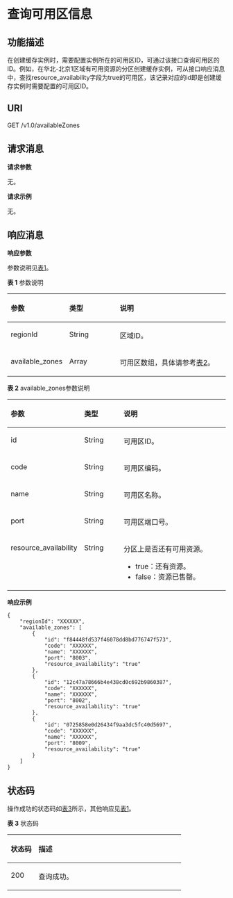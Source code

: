 # 查询可用区信息<a name="ZH-CN_TOPIC_0052507332"></a>

## 功能描述<a name="section164151825713"></a>

在创建缓存实例时，需要配置实例所在的可用区ID，可通过该接口查询可用区的ID。例如，在华北-北京1区域有可用资源的分区创建缓存实例，可从接口响应消息中，查找resource\_availability字段为true的可用区，该记录对应的id即是创建缓存实例时需要配置的可用区ID。

## **URI**<a name="section11589173274"></a>

GET /v1.0/availableZones

## **请求消息**<a name="section1271822314281"></a>

**请求参数**

无。

**请求示例**

无。

## **响应消息**<a name="section1745154162813"></a>

**响应参数**

参数说明见[表1](#table5725353918)。

**表 1**  参数说明

<a name="table5725353918"></a>
<table><thead align="left"><tr id="row1862534399"><th class="cellrowborder" valign="top" width="20.41%" id="mcps1.2.4.1.1"><p id="p2615536391"><a name="p2615536391"></a><a name="p2615536391"></a>参数</p>
</th>
<th class="cellrowborder" valign="top" width="24.490000000000002%" id="mcps1.2.4.1.2"><p id="p86453163917"><a name="p86453163917"></a><a name="p86453163917"></a>类型</p>
</th>
<th class="cellrowborder" valign="top" width="55.1%" id="mcps1.2.4.1.3"><p id="p196135383919"><a name="p196135383919"></a><a name="p196135383919"></a>说明</p>
</th>
</tr>
</thead>
<tbody><tr id="row137195353920"><td class="cellrowborder" valign="top" width="20.41%" headers="mcps1.2.4.1.1 "><p id="p126953173914"><a name="p126953173914"></a><a name="p126953173914"></a>regionId</p>
</td>
<td class="cellrowborder" valign="top" width="24.490000000000002%" headers="mcps1.2.4.1.2 "><p id="p197135314392"><a name="p197135314392"></a><a name="p197135314392"></a>String</p>
</td>
<td class="cellrowborder" valign="top" width="55.1%" headers="mcps1.2.4.1.3 "><p id="p18755363917"><a name="p18755363917"></a><a name="p18755363917"></a>区域ID。</p>
</td>
</tr>
<tr id="row075534392"><td class="cellrowborder" valign="top" width="20.41%" headers="mcps1.2.4.1.1 "><p id="p6715311397"><a name="p6715311397"></a><a name="p6715311397"></a>available_zones</p>
</td>
<td class="cellrowborder" valign="top" width="24.490000000000002%" headers="mcps1.2.4.1.2 "><p id="p7755373913"><a name="p7755373913"></a><a name="p7755373913"></a>Array</p>
</td>
<td class="cellrowborder" valign="top" width="55.1%" headers="mcps1.2.4.1.3 "><p id="p3775313395"><a name="p3775313395"></a><a name="p3775313395"></a>可用区数组，具体请参考<a href="#table20901104905614">表2</a>。</p>
</td>
</tr>
</tbody>
</table>

**表 2**  available\_zones参数说明

<a name="table20901104905614"></a>
<table><thead align="left"><tr id="row12901249155618"><th class="cellrowborder" valign="top" width="21.21212121212121%" id="mcps1.2.4.1.1"><p id="p6686654192615"><a name="p6686654192615"></a><a name="p6686654192615"></a>参数</p>
</th>
<th class="cellrowborder" valign="top" width="20.202020202020204%" id="mcps1.2.4.1.2"><p id="p129029492566"><a name="p129029492566"></a><a name="p129029492566"></a>类型</p>
</th>
<th class="cellrowborder" valign="top" width="58.58585858585859%" id="mcps1.2.4.1.3"><p id="p690217494561"><a name="p690217494561"></a><a name="p690217494561"></a>说明</p>
</th>
</tr>
</thead>
<tbody><tr id="row139022491568"><td class="cellrowborder" valign="top" width="21.21212121212121%" headers="mcps1.2.4.1.1 "><p id="p1290214497560"><a name="p1290214497560"></a><a name="p1290214497560"></a>id</p>
</td>
<td class="cellrowborder" valign="top" width="20.202020202020204%" headers="mcps1.2.4.1.2 "><p id="p29021492564"><a name="p29021492564"></a><a name="p29021492564"></a>String</p>
</td>
<td class="cellrowborder" valign="top" width="58.58585858585859%" headers="mcps1.2.4.1.3 "><p id="p1990217498567"><a name="p1990217498567"></a><a name="p1990217498567"></a>可用区ID。</p>
</td>
</tr>
<tr id="row490216496566"><td class="cellrowborder" valign="top" width="21.21212121212121%" headers="mcps1.2.4.1.1 "><p id="p2902164995619"><a name="p2902164995619"></a><a name="p2902164995619"></a>code</p>
</td>
<td class="cellrowborder" valign="top" width="20.202020202020204%" headers="mcps1.2.4.1.2 "><p id="p1902124917569"><a name="p1902124917569"></a><a name="p1902124917569"></a>String</p>
</td>
<td class="cellrowborder" valign="top" width="58.58585858585859%" headers="mcps1.2.4.1.3 "><p id="p1490212498563"><a name="p1490212498563"></a><a name="p1490212498563"></a>可用区编码。</p>
</td>
</tr>
<tr id="row119023498565"><td class="cellrowborder" valign="top" width="21.21212121212121%" headers="mcps1.2.4.1.1 "><p id="p15902649165614"><a name="p15902649165614"></a><a name="p15902649165614"></a>name</p>
</td>
<td class="cellrowborder" valign="top" width="20.202020202020204%" headers="mcps1.2.4.1.2 "><p id="p119022492561"><a name="p119022492561"></a><a name="p119022492561"></a>String</p>
</td>
<td class="cellrowborder" valign="top" width="58.58585858585859%" headers="mcps1.2.4.1.3 "><p id="p2902204935616"><a name="p2902204935616"></a><a name="p2902204935616"></a>可用区名称。</p>
</td>
</tr>
<tr id="row890204912564"><td class="cellrowborder" valign="top" width="21.21212121212121%" headers="mcps1.2.4.1.1 "><p id="p79021549175610"><a name="p79021549175610"></a><a name="p79021549175610"></a>port</p>
</td>
<td class="cellrowborder" valign="top" width="20.202020202020204%" headers="mcps1.2.4.1.2 "><p id="p10902949165614"><a name="p10902949165614"></a><a name="p10902949165614"></a>String</p>
</td>
<td class="cellrowborder" valign="top" width="58.58585858585859%" headers="mcps1.2.4.1.3 "><p id="p17902154925615"><a name="p17902154925615"></a><a name="p17902154925615"></a>可用区端口号。</p>
</td>
</tr>
<tr id="row1285718223542"><td class="cellrowborder" valign="top" width="21.21212121212121%" headers="mcps1.2.4.1.1 "><p id="p28591422145411"><a name="p28591422145411"></a><a name="p28591422145411"></a>resource_availability</p>
</td>
<td class="cellrowborder" valign="top" width="20.202020202020204%" headers="mcps1.2.4.1.2 "><p id="p11859172215541"><a name="p11859172215541"></a><a name="p11859172215541"></a>String</p>
</td>
<td class="cellrowborder" valign="top" width="58.58585858585859%" headers="mcps1.2.4.1.3 "><p id="p1219863831719"><a name="p1219863831719"></a><a name="p1219863831719"></a>分区上是否还有可用资源。</p>
<a name="ul17198113812171"></a><a name="ul17198113812171"></a><ul id="ul17198113812171"><li>true：还有资源。</li><li>false：资源已售罄。</li></ul>
</td>
</tr>
</tbody>
</table>

**响应示例**

```
{
    "regionId": "XXXXXX",
    "available_zones": [
        {
            "id": "f84448fd537f46078dd8bd776747f573",
            "code": "XXXXXX",
            "name": "XXXXXX",
            "port": "8003",
            "resource_availability": "true"
        },
        {
            "id": "12c47a78666b4e438cd0c692b9860387",
            "code": "XXXXXX",
            "name": "XXXXXX",
            "port": "8002",
            "resource_availability": "true"
        },
        {
            "id": "0725858e0d26434f9aa3dc5fc40d5697",
            "code": "XXXXXX",
            "name": "XXXXXX",
            "port": "8009",
            "resource_availability": "true"
        }
    ]
} 
```

## **状态码**<a name="section9114171291417"></a>

操作成功的状态码如[表3](#table201151124142)所示，其他响应见[表1](状态码.md#table5210141351517)。

**表 3**  状态码

<a name="table201151124142"></a>
<table><thead align="left"><tr id="row61151912141410"><th class="cellrowborder" valign="top" width="15.98%" id="mcps1.2.3.1.1"><p id="p18115512151411"><a name="p18115512151411"></a><a name="p18115512151411"></a>状态码</p>
</th>
<th class="cellrowborder" valign="top" width="84.02%" id="mcps1.2.3.1.2"><p id="p41151712151419"><a name="p41151712151419"></a><a name="p41151712151419"></a>描述</p>
</th>
</tr>
</thead>
<tbody><tr id="row811551251417"><td class="cellrowborder" valign="top" width="15.98%" headers="mcps1.2.3.1.1 "><p id="p17115201211417"><a name="p17115201211417"></a><a name="p17115201211417"></a>200</p>
</td>
<td class="cellrowborder" valign="top" width="84.02%" headers="mcps1.2.3.1.2 "><p id="p16116151214148"><a name="p16116151214148"></a><a name="p16116151214148"></a>查询成功。</p>
</td>
</tr>
</tbody>
</table>

